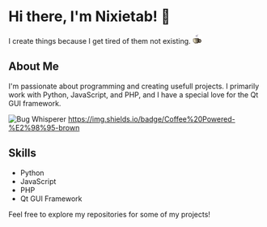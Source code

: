 # Hi there, I'm Nixietab! 👋

I create things because I get tired of them not existing. 
![coffe](https://raw.githubusercontent.com/nixietab/nixietab/main/coffe.gif)

## About Me
I'm passionate about programming and creating usefull projects. I primarily work with Python, JavaScript, and PHP, and I have a special love for the Qt GUI framework.

![Bug Whisperer](https://img.shields.io/badge/Bug%20Whisperer-%F0%9F%90%9B-yellowgreen)
https://img.shields.io/badge/Coffee%20Powered-%E2%98%95-brown

## Skills
- Python
- JavaScript
- PHP
- Qt GUI Framework

Feel free to explore my repositories for some of my projects!
